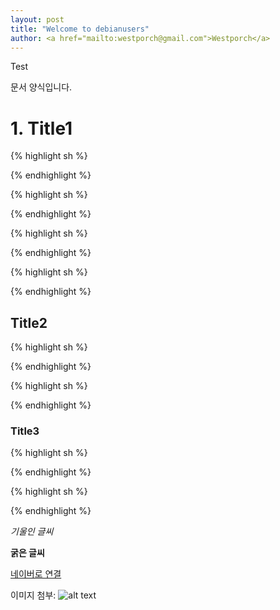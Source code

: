 ```yaml
---                               
layout: post
title: "Welcome to debianusers" 
author: <a href="mailto:westporch@gmail.com">Westporch</a>
---
```


Test

문서 양식입니다.

# 1. Title1


{% highlight sh %}

{% endhighlight %}


{% highlight sh %}

{% endhighlight %}


{% highlight sh %}

{% endhighlight %}


{% highlight sh %}

{% endhighlight %}

## Title2
{% highlight sh %}

{% endhighlight %}


{% highlight sh %}

{% endhighlight %}

### Title3
{% highlight sh %}

{% endhighlight %}


{% highlight sh %}

{% endhighlight %}

*기울인 글씨*

**굵은 글씨**

[네이버로 연결](http://naver.com)

이미지 첨부:
![alt text](http://img.naver.net/static/www/u/2013/0731/nmms_224940510.gif "이미지에 마우스를 올리면 이 설명이 보입니다.")
